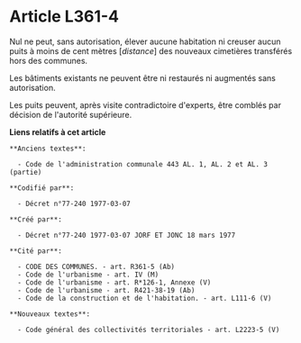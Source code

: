 # Article L361-4

Nul ne peut, sans autorisation, élever aucune habitation ni creuser aucun puits à moins de cent mètres [*distance*] des
nouveaux cimetières transférés hors des communes.

Les bâtiments existants ne peuvent être ni restaurés ni augmentés sans autorisation.

Les puits peuvent, après visite contradictoire d'experts, être comblés par décision de l'autorité supérieure.

**Liens relatifs à cet article**

	**Anciens textes**:

	  - Code de l'administration communale 443 AL. 1, AL. 2 et AL. 3 (partie)

	**Codifié par**:

	  - Décret n°77-240 1977-03-07

	**Créé par**:

	  - Décret n°77-240 1977-03-07 JORF ET JONC 18 mars 1977

	**Cité par**:

	  - CODE DES COMMUNES. - art. R361-5 (Ab)
	  - Code de l'urbanisme - art. IV (M)
	  - Code de l'urbanisme - art. R*126-1, Annexe (V)
	  - Code de l'urbanisme - art. R421-38-19 (Ab)
	  - Code de la construction et de l'habitation. - art. L111-6 (V)

	**Nouveaux textes**:

	  - Code général des collectivités territoriales - art. L2223-5 (V)
